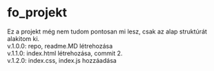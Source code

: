 # fo_projekt  
Ez a projekt még nem tudom pontosan mi lesz, csak az alap struktúrát alakitom ki.  
v.1.0.0: repo, readme.MD létrehozása  
v.1.1.0: index.html létrehozása, commit 2.  
v.1.2.0: index.css, index.js hozzáadása
